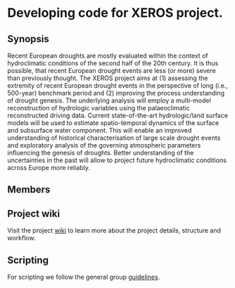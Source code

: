 # Developing code for XEROS project.

## Synopsis

Recent European droughts are mostly evaluated within the context of hydroclimatic conditions of the second 
half of the 20th century. It is thus possible, that recent European drought events are less (or more) severe 
than previously thought. The XEROS project aims at (1) assessing the extremity of recent European drought events 
in the perspective of long (i.e., 500-year) benchmark period and (2) improving the process understanding of drought 
genesis. The underlying analysis will employ a multi-model reconstruction of hydrologic variables using the 
palaeoclimatic reconstructed driving data. Current state-of-the-art hydrologic/land surface models will be used 
to estimate spatio-temporal dynamics of the surface and subsurface water component. This will enable an improved 
understanding of historical characterisation of large scale drought events and exploratory analysis of the governing 
atmospheric parameters influencing the genesis of droughts. Better understanding of the uncertainties in the past 
will allow to project future hydroclimatic conditions across Europe more reliably.

## Members

## Project wiki
Visit the project [wiki](https://github.com/KVHEM/XEROS/wiki) to learn more about the project details, structure and workflow.

## Scripting 
For scripting we follow the general group [guidelines](https://github.com/KVHEM/how_we_work/blob/master/CONTRIBUTING.md). 
